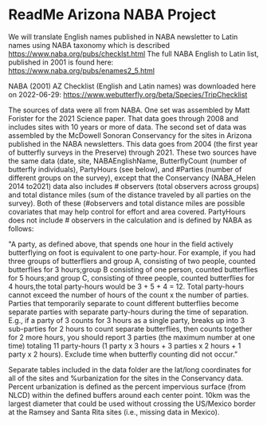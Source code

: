 # ReadMe Arizona NABA Project
We will translate English names published in NABA newsletter to Latin names using NABA taxonomy which is described https://www.naba.org/pubs/checklst.html
The full NABA English to Latin list, published in 2001 is found here: https://www.naba.org/pubs/enames2_5.html

NABA (2001) AZ Checklist (English and Latin names) was downloaded here on 2022-06-29: https://www.webutterfly.org/beta/Species/TripChecklist

The sources of data were all from NABA. One set was assembled by Matt Forister for the 2021 Science paper. That data goes through 2008 and includes sites with 10 years or more of data. The second set of data was assembled by the McDowell Sonoran Conservancy for the sites in Arizona published in the NABA newsletters. This data goes from 2004 (the first year of butterfly surveys in the Preserve) through 2021. These two sources have the same data (date, site, NABAEnglishName, ButterflyCount (number of butterfly individuals), PartyHours (see below), and #Parties (number of different groups on the survey), except that the Conservancy (NABA_Helen 2014 to2021) data also includes # observers (total observers across groups) and total distance miles (sum of the distance traveled by all parties on the survey). Both of these (#observers and total distance miles are possible covariates that may help control for effort and area covered. PartyHours does not include # observers in the calculation and is defined by NABA as follows:

"A party, as defined above, that spends one hour in the field actively butterflying on foot is equivalent to one party-hour. For example, if you had three groups of butterfliers and group A, consisting of two people, counted butterflies for 3 hours;group B consisting of one person, counted butterflies for 5 hours;and group C, consisting of three people, counted butterflies for 4 hours,the total party-hours would be 3 + 5 + 4 = 12. Total party-hours cannot exceed the number of hours of the count x the number of parties. Parties that temporarily separate to count different butterflies become separate parties with separate party-hours during the time of separation. E.g., if a party of 3 counts for 3 hours as a single party, breaks up into 3 sub-parties for 2 hours to count separate butterflies, then counts together for 2 more hours, you should report 3 parties (the maximum number at one time) totaling 11 party-hours (1 party x 3 hours + 3 parties x 2 hours + 1 party x 2 hours). Exclude time when butterfly counting did not occur.”

Separate tables included in the data folder are the lat/long coordinates for all of the sites and %urbanization for the sites in the Conservancy data. Percent urbanization is defined as the percent impervious surface (from NLCD) within the defined buffers around each center point. 10km was the largest diameter that could be used without crossing the US/Mexico border at the Ramsey and Santa Rita sites (i.e., missing data in Mexico). 
